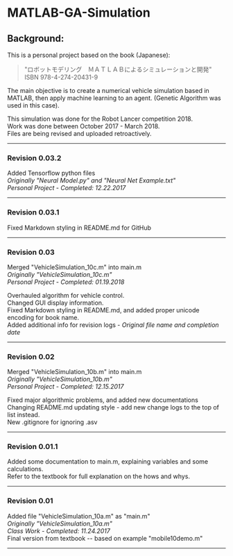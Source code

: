 # MATLAB-GA-Simulation

## Background:
This is a personal project based on the book (Japanese):
> "&#12525;&#12508;&#12483;&#12488;&#12514;&#12487;&#12522;&#12531;&#12464;&#12288;&#65325;&#65313;&#65332;&#65324;&#65313;&#65314;&#12395;&#12424;&#12427;&#12471;&#12511;&#12517;&#12524;&#12540;&#12471;&#12519;&#12531;&#12392;&#38283;&#30330;"
> ISBN 978-4-274-20431-9

The main objective is to create a numerical vehicle simulation based in MATLAB,
then apply machine learning to an agent. (Genetic Algorithm was used in this case).

This simulation was done for the Robot Lancer competition 2018.  
Work was done between October 2017 - March 2018.  
Files are being revised and uploaded retroactively.

---
### Revision 0.03.2
Added Tensorflow python files  
*Originally "Neural Model.py" and "Neural Net Example.txt"*  
*Personal Project - Completed: 12.22.2017*

---
### Revision 0.03.1
Fixed Markdown styling in README.md for GitHub

---
### Revision 0.03
Merged "VehicleSimulation_10c.m" into main.m  
*Originally "VehicleSimulation_10c.m"*  
*Personal Project - Completed: 01.19.2018*

Overhauled algorithm for vehicle control.  
Changed GUI display information.  
Fixed Markdown styling in README.md, and added proper unicode encoding for book name.  
Added additional info for revision logs - *Original file name and completion date*

---
### Revision 0.02
Merged "VehicleSimulation_10b.m" into main.m  
*Originally "VehicleSimulation_10b.m"*  
*Personal Project - Completed: 12.15.2017*

Fixed major algorithmic problems, and added new documentations  
Changing README.md updating style - add new change logs to the top of list instead.  
New .gitignore for ignoring .asv

---
### Revision 0.01.1
Added some documentation to main.m, explaining variables and some calculations.  
Refer to the textbook for full explanation on the hows and whys.

---
### Revision 0.01
Added file "VehicleSimulation_10a.m" as "main.m"  
*Originally "VehicleSimulation_10a.m"*  
*Class Work - Completed: 11.24.2017*  
Final version from textbook -- based on example "mobile10demo.m"

---